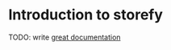 # Introduction to storefy

TODO: write [great documentation](http://jacobian.org/writing/what-to-write/)
